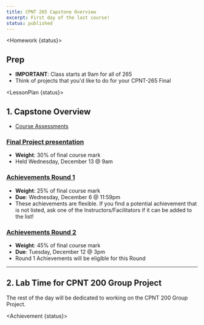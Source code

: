 ```yaml
---
title: CPNT 265 Capstone Overview
excerpt: First day of the last course!
status: published
---
```


<script>
	import Homework from "$lib/components/Homework.svelte";
	import LessonPlan from "$lib/components/LessonPlan.svelte";
	import Achievement from "$lib/components/Achievement.svelte";
</script>

<Homework {status}>

<h2>Prep</h2>

- **IMPORTANT**: Class starts at 9am for all of 265
- Think of projects that you'd like to do for your CPNT-265 Final

</Homework>

<LessonPlan {status}>

<h2> 1. Capstone Overview</h2>

- [Course Assessments](/courses/cpnt-265/assessments)

### [Final Project presentation](/courses/cpnt-265/assessments/final-project/)
- **Weight**: 30% of final course mark
- Held Wednesday, December 13 @ 9am
### [Achievements Round 1](/courses/cpnt-265/assessments/achievements-1)
- **Weight**: 25% of final course mark
- **Due**: Wednesday, December 6 @ 11:59pm
- These achievements are flexible. If you find a potential achievement that is not listed, ask one of the Instructors/Facilitators if it can be added to the list!
### [Achievements Round 2](/courses/cpnt-265/assessments/achievements-2)
- **Weight**: 45% of final course mark
- **Due**: Tuesday, December 12 @ 3pm
- Round 1 Achievements will be eligible for this Round

---

<h2>2. Lab Time for CPNT 200 Group Project</h2>

The rest of the day will be dedicated to working on the CPNT 200 Group Project.

</LessonPlan>

<Achievement {status}>

</Achievement>
